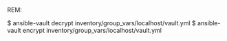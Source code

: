 REM:

  $ ansible-vault decrypt inventory/group_vars/localhost/vault.yml
  $ ansible-vault encrypt inventory/group_vars/localhost/vault.yml
